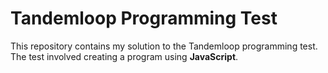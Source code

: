# Tandemloop Programming Test


This repository contains my solution to the Tandemloop programming test. The test involved creating a program using **JavaScript**.
